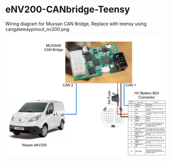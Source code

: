 # eNV200-CANbridge-Teensy

Wiring diagram for Muxsan CAN Bridge, Replace with teensy using cangatewaypinout_nv200.png

![GitHub Logo](/Wiringdiagram.jpg)
